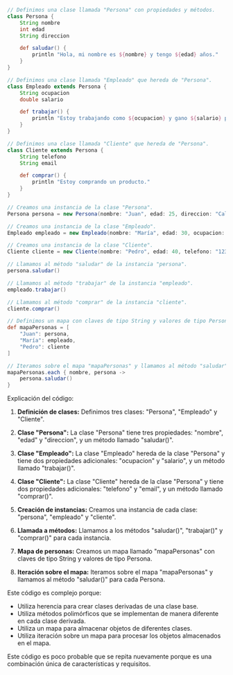 ```groovy
// Definimos una clase llamada "Persona" con propiedades y métodos.
class Persona {
    String nombre
    int edad
    String direccion

    def saludar() {
        println "Hola, mi nombre es ${nombre} y tengo ${edad} años."
    }
}

// Definimos una clase llamada "Empleado" que hereda de "Persona".
class Empleado extends Persona {
    String ocupacion
    double salario

    def trabajar() {
        println "Estoy trabajando como ${ocupacion} y gano ${salario} pesos por mes."
    }
}

// Definimos una clase llamada "Cliente" que hereda de "Persona".
class Cliente extends Persona {
    String telefono
    String email

    def comprar() {
        println "Estoy comprando un producto."
    }
}

// Creamos una instancia de la clase "Persona".
Persona persona = new Persona(nombre: "Juan", edad: 25, direccion: "Calle 123")

// Creamos una instancia de la clase "Empleado".
Empleado empleado = new Empleado(nombre: "María", edad: 30, ocupacion: "Ingeniera", salario: 100000)

// Creamos una instancia de la clase "Cliente".
Cliente cliente = new Cliente(nombre: "Pedro", edad: 40, telefono: "1234567890", email: "pedro@ejemplo.com")

// Llamamos al método "saludar" de la instancia "persona".
persona.saludar()

// Llamamos al método "trabajar" de la instancia "empleado".
empleado.trabajar()

// Llamamos al método "comprar" de la instancia "cliente".
cliente.comprar()

// Definimos un mapa con claves de tipo String y valores de tipo Persona.
def mapaPersonas = [
    "Juan": persona,
    "María": empleado,
    "Pedro": cliente
]

// Iteramos sobre el mapa "mapaPersonas" y llamamos al método "saludar" para cada Persona.
mapaPersonas.each { nombre, persona ->
    persona.saludar()
}
```

Explicación del código:

1. **Definición de clases:** Definimos tres clases: "Persona", "Empleado" y "Cliente".

2. **Clase "Persona":** La clase "Persona" tiene tres propiedades: "nombre", "edad" y "direccion", y un método llamado "saludar()".

3. **Clase "Empleado":** La clase "Empleado" hereda de la clase "Persona" y tiene dos propiedades adicionales: "ocupacion" y "salario", y un método llamado "trabajar()".

4. **Clase "Cliente":** La clase "Cliente" hereda de la clase "Persona" y tiene dos propiedades adicionales: "telefono" y "email", y un método llamado "comprar()".

5. **Creación de instancias:** Creamos una instancia de cada clase: "persona", "empleado" y "cliente".

6. **Llamada a métodos:** Llamamos a los métodos "saludar()", "trabajar()" y "comprar()" para cada instancia.

7. **Mapa de personas:** Creamos un mapa llamado "mapaPersonas" con claves de tipo String y valores de tipo Persona.

8. **Iteración sobre el mapa:** Iteramos sobre el mapa "mapaPersonas" y llamamos al método "saludar()" para cada Persona.

Este código es complejo porque:

* Utiliza herencia para crear clases derivadas de una clase base.
* Utiliza métodos polimórficos que se implementan de manera diferente en cada clase derivada.
* Utiliza un mapa para almacenar objetos de diferentes clases.
* Utiliza iteración sobre un mapa para procesar los objetos almacenados en el mapa.

Este código es poco probable que se repita nuevamente porque es una combinación única de características y requisitos.